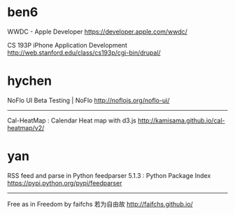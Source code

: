 # ben6

WWDC - Apple Developer
<https://developer.apple.com/wwdc/>  

CS 193P iPhone Application Development
<http://web.stanford.edu/class/cs193p/cgi-bin/drupal/>  

# hychen

NoFlo UI Beta Testing | NoFlo
<http://noflojs.org/noflo-ui/>  

------

Cal-HeatMap : Calendar Heat map with d3.js
<http://kamisama.github.io/cal-heatmap/v2/>  

# yan

RSS feed and parse in Python
feedparser 5.1.3 : Python Package Index
<https://pypi.python.org/pypi/feedparser>  

------

Free as in Freedom by faifchs 若为自由故
<http://faifchs.github.io/>  